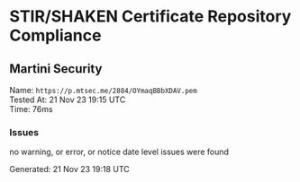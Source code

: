# STIR/SHAKEN Certificate Repository Compliance

## Martini Security

Name: `https://p.mtsec.me/2884/OYmaqBBbXDAV.pem`\
Tested At: 21 Nov 23 19:15 UTC\
Time: 76ms

### Issues

no warning, or error, or notice date level issues were found

Generated: 21 Nov 23 19:18 UTC